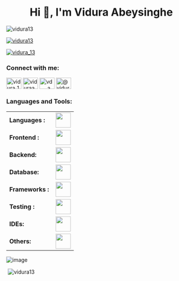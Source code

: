 <h1 align="center">Hi 👋, I'm Vidura Abeysinghe</h1>

<p align="left"> <img src="https://komarev.com/ghpvc/?username=vidura13&label=Profile%20views&color=0e75b6&style=flat" alt="vidura13" /> </p>

<p align="left"> <a href="https://github.com/ryo-ma/github-profile-trophy"><img src="https://github-profile-trophy.vercel.app/?username=vidura13" alt="vidura13" /></a> </p>

<p align="left"> <a href="https://twitter.com/vidura_13" target="blank"><img src="https://img.shields.io/twitter/follow/vidura_13?logo=twitter&style=for-the-badge" alt="vidura_13" /></a> </p>

<h3 align="left">Connect with me:</h3>
<p align="left">
<a href="https://twitter.com/vidura_13" target="blank"><img align="center" src="https://raw.githubusercontent.com/rahuldkjain/github-profile-readme-generator/master/src/images/icons/Social/twitter.svg" alt="vidura_13" height="30" width="40" /></a>
<a href="https://linkedin.com/in/viduraabeysinghe" target="blank"><img align="center" src="https://raw.githubusercontent.com/rahuldkjain/github-profile-readme-generator/master/src/images/icons/Social/linked-in-alt.svg" alt="viduraabeysinghe" height="30" width="40" /></a>
<a href="https://instagram.com/vd___a" target="blank"><img align="center" src="https://raw.githubusercontent.com/rahuldkjain/github-profile-readme-generator/master/src/images/icons/Social/instagram.svg" alt="vd___a" height="30" width="40" /></a>
<a href="https://medium.com/@viduravd" target="blank"><img align="center" src="https://raw.githubusercontent.com/rahuldkjain/github-profile-readme-generator/master/src/images/icons/Social/medium.svg" alt="@viduravd" height="30" width="40" /></a>
</p>

<h3 align="left">Languages and Tools:</h3>
<table>
    <tr>
        <td style="font-weight: bold; padding-right: 10px; vertical-align: center; border: none;">Languages :</td>
        <td><img height="40" src="https://skillicons.dev/icons?i=c,cpp,cs,java,ts,js,python,php"/></td>
    </tr>
    <tr>
        <td style="font-weight: bold; padding-right: 10px; vertical-align: center;">Frontend :</td>
        <td><img height="40" src="https://skillicons.dev/icons?i=html,css,vuejs,react,bootstrap"/></td>
    </tr>
    <tr>
        <td style="font-weight: bold; padding-right: 10px; vertical-align: center; border: none;">Backend:</td>
        <td><img height="40" src="https://skillicons.dev/icons?i=nodejs,npm,express"/></td>
    </tr>
    <tr>
        <td style="font-weight: bold; padding-right: 10px; vertical-align: center; border: none;">Database:</td>
        <td><img height="40" src="https://skillicons.dev/icons?i=sqlite,mysql,mongodb"/></td>
    </tr>
    <tr>
        <td style="font-weight: bold; padding-right: 10px; vertical-align: center; border: none;">Frameworks :</td>
        <td><img height="40" src="https://skillicons.dev/icons?i=dotnet,nextjs"/></td>
    </tr>
    <tr>
        <td style="font-weight: bold; padding-right: 10px; vertical-align: center; border: none;">Testing :</td>
        <td><img height="40" src="https://skillicons.dev/icons?i=selenium,jest,postman"/></td>
    </tr>
    <tr>
        <td style="font-weight: bold; padding-right: 10px; vertical-align: center; border: none;">IDEs:</td>
        <td><img height="40" src="https://skillicons.dev/icons?i=vscode,eclipse,visualstudio,r"/></td>
    </tr>
    <tr>
        <td style="font-weight: bold; padding-right: 10px; vertical-align: center; border: none;">Others:</td>
        <td><img height="40" src="https://skillicons.dev/icons?i=figma,windows,git,github,discord,gmail,linkedin"/></td>
    </tr>
</table>

![image](https://github-readme-stats.vercel.app/api/top-langs/?username=XynoxTheDev&layout=compact&langs_count=8&hide_border=true&title_color=000000&icon_color=000000&text_color=000000&bg_color=ffffff)

<p>&nbsp;<img align="center" src="https://github-readme-stats.vercel.app/api?username=vidura13&show_icons=true&locale=en" alt="vidura13" /></p>

<!--
**vidura13/vidura13** is a ✨ _special_ ✨ repository because its `README.md` (this file) appears on your GitHub profile.

Here are some ideas to get you started:

- 🔭 I’m currently working on ...
- 🌱 I’m currently learning ...
- 👯 I’m looking to collaborate on ...
- 🤔 I’m looking for help with ...
- 💬 Ask me about ...
- 📫 How to reach me: ...
- 😄 Pronouns: ...
- ⚡ Fun fact: ...
-->
